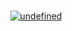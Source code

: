 <p align="center">
  <br>
  <a href="https://stefkors.com/" target="_blank"><img alt="undefined" src="https://user-images.githubusercontent.com/11800807/139329308-85619212-c321-4fe5-a141-5b6ee38bb678.gif"></a>
  <br><br><br>
</p>

